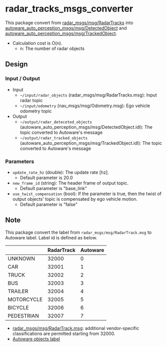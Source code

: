 # radar_tracks_msgs_converter

This package convert from [radar_msgs/msg/RadarTracks](https://github.com/ros-perception/radar_msgs/blob/ros2/msg/RadarTracks.msg) into [autoware_auto_perception_msgs/msg/DetectedObject](https://gitlab.com/autowarefoundation/autoware.auto/autoware_auto_msgs/-/blob/master/autoware_auto_perception_msgs/msg/DetectedObject.idl) and [autoware_auto_perception_msgs/msg/TrackedObject](https://gitlab.com/autowarefoundation/autoware.auto/autoware_auto_msgs/-/blob/master/autoware_auto_perception_msgs/msg/TrackedObject.idl).

- Calculation cost is O(n).
  - n: The number of radar objects

## Design

### Input / Output

- Input
  - `~/input/radar_objects` (radar_msgs/msg/RadarTracks.msg): Input radar topic
  - `~/input/odometry` (nav_msgs/msg/Odometry.msg): Ego vehicle odometry topic
- Output
  - `~/output/radar_deteceted_objects` (autoware_auto_perception_msgs/msg/DetectedObject.idl): The topic converted to Autoware's message
  - `~/output/radar_tracked_objects` (autoware_auto_perception_msgs/msg/TrackedObject.idl): The topic converted to Autoware's message

### Parameters

- `update_rate_hz` (double): The update rate [hz].
  - Default parameter is 20.0
- `new_frame_id` (string): The header frame of output topic.
  - Default parameter is "base_link"
- `use_twist_compensation` (bool): If the parameter is true, then the twist of output objects' topic is compensated by ego vehicle motion.
  - Default parameter is "false"

## Note

This package convert the label from `radar_msgs/msg/RadarTrack.msg` to Autoware label.
Label id is defined as below.

|            | RadarTrack | Autoware |
| ---------- | ---------- | -------- |
| UNKNOWN    | 32000      | 0        |
| CAR        | 32001      | 1        |
| TRUCK      | 32002      | 2        |
| BUS        | 32003      | 3        |
| TRAILER    | 32004      | 4        |
| MOTORCYCLE | 32005      | 5        |
| BICYCLE    | 32006      | 6        |
| PEDESTRIAN | 32007      | 7        |

- [radar_msgs/msg/RadarTrack.msg](https://github.com/ros-perception/radar_msgs/blob/ros2/msg/RadarTrack.msg): additional vendor-specific classifications are permitted starting from 32000.
- [Autoware objects label](https://gitlab.com/autowarefoundation/autoware.auto/autoware_auto_msgs/-/blob/master/autoware_auto_perception_msgs/msg/ObjectClassification.idl)
